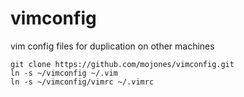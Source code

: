 vimconfig
=========

vim config files for duplication on other machines

    git clone https://github.com/mojones/vimconfig.git
    ln -s ~/vimconfig ~/.vim
    ln -s ~/vimconfig/vimrc ~/.vimrc
